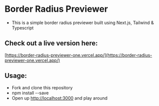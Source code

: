 # Border Radius Previewer

- This is a simple border radius previewer built using Next.js, Tailwind & Typescript

## Check out a live version here:

[https://border-radius-previewer-one.vercel.app/](https://border-radius-previewer-one.vercel.app/)

## Usage:

- Fork and clone this repository
- npm install --save
- Open up [http://localhost:3000](http://localhost:3000) and play around
